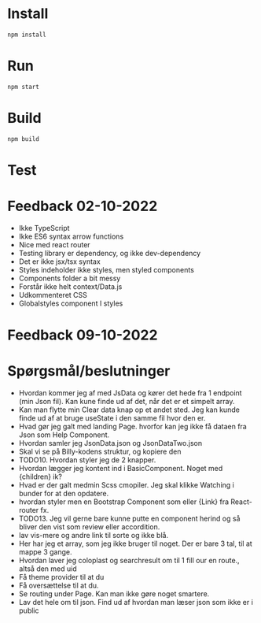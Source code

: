 # Install

`npm install`

# Run

`npm start`

# Build

`npm build`

# Test

# Feedback 02-10-2022

- Ikke TypeScript
- Ikke ES6 syntax arrow functions
- Nice med react router
- Testing library er dependency, og ikke dev-dependency
- Det er ikke jsx/tsx syntax
- Styles indeholder ikke styles, men styled components
- Components folder a bit messy
- Forstår ikke helt context/Data.js
- Udkommenteret CSS
- Globalstyles component I styles

# Feedback 09-10-2022

# Spørgsmål/beslutninger

- Hvordan kommer jeg af med JsData og kører det hede fra 1 endpoint (min Json fil). Kan kune finde ud af det, når det er et simpelt array.
- Kan man flytte min Clear data knap op et andet sted. Jeg kan kunde finde ud af at bruge useState i den samme fil hvor den er.
- Hvad gør jeg galt med landing Page. hvorfor kan jeg ikke få dataen fra Json som Help Component.
- Hvordan samler jeg JsonData.json og JsonDataTwo.json
- Skal vi se på Billy-kodens struktur, og kopiere den
- TODO10. Hvordan styler jeg de 2 knapper.
- Hvordan lægger jeg kontent ind i BasicComponent. Noget med {children} ik?
- Hvad er der galt medmin Scss cmopiler. Jeg skal klikke Watching i bunder for at den opdatere.
- hvordan styler men en Bootstrap Component som <AllCollapseExample /> eller {Link} fra React-router fx.
- TODO13. Jeg vil gerne bare kunne putte en component herind og så bliver den vist som review eller accordition.
- lav vis-mere og andre link til sorte og ikke blå.
- Her har jeg et array, som jeg ikke bruger til noget. Der er bare 3 tal, til at mappe 3 gange.
- Hvordan laver jeg coloplast og searchresult om til 1 fill our en route., altså den med uid
- Få theme provider til at du
- Få oversættelse til at du.
- Se routing under Page. Kan man ikke gøre noget smartere.
- Lav det hele om til json. Find ud af hvordan man læser json som ikke er i public
